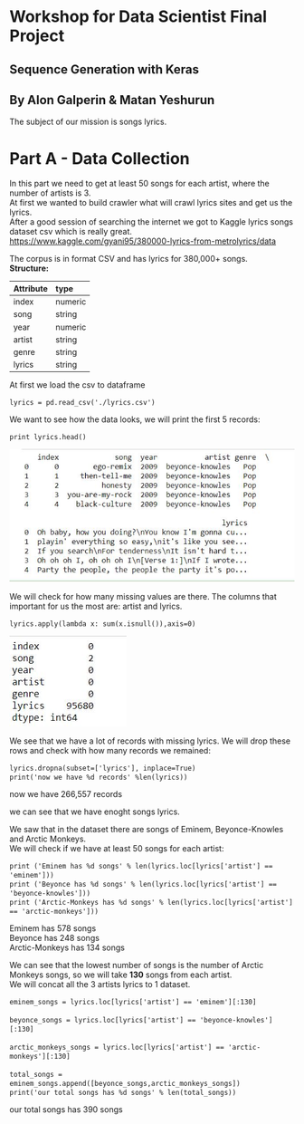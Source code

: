 # Workshop for Data Scientist Final Project  
## Sequence Generation with Keras 
## By Alon Galperin & Matan Yeshurun  
The subject of our mission is songs lyrics.

# Part A - Data Collection
In this part we need to get at least 50 songs for each artist, where the number of artists is 3.  
At first we wanted to build crawler what will crawl lyrics sites and get us the lyrics.  
After a good session of searching the internet we got to Kaggle lyrics songs dataset csv which is really great.  
https://www.kaggle.com/gyani95/380000-lyrics-from-metrolyrics/data  
  
The corpus is in format CSV and has lyrics for 380,000+ songs.  
__Structure:__   

| Attribute | type |
|:------------- |:------------- |
| index      | numeric |
| song      | string |
| year      | numeric |
| artist      | string |
| genre      | string |
| lyrics      | string |  
  
At first we load the csv to dataframe  
```
lyrics = pd.read_csv('./lyrics.csv')  
```
We want to see how the data looks, we will print the first 5 records:  
```
print lyrics.head()
```
![head raw](https://github.com/alongalperin/sequence_generation/blob/master/images/head.JPG)  
  
We will check for how many missing values are there. The columns that important for us the most are: artist and lyrics.  
```
lyrics.apply(lambda x: sum(x.isnull()),axis=0)
```
![missing values](https://github.com/alongalperin/sequence_generation/blob/master/images/missing.JPG)  
  
We see that we have a lot of records with missing lyrics. We will drop these rows and check with how many records we remained:  
```
lyrics.dropna(subset=['lyrics'], inplace=True)
print('now we have %d records' %len(lyrics))
```
now we have 266,557 records  
  
we can see that we have enoght songs lyrics.  
  
We saw that in the dataset there are songs of Eminem, Beyonce-Knowles and Arctic Monkeys.  
We will check if we have at least 50 songs for each artist:  
```
print ('Eminem has %d songs' % len(lyrics.loc[lyrics['artist'] == 'eminem']))
print ('Beyonce has %d songs' % len(lyrics.loc[lyrics['artist'] == 'beyonce-knowles']))
print ('Arctic-Monkeys has %d songs' % len(lyrics.loc[lyrics['artist'] == 'arctic-monkeys']))
```
Eminem has 578 songs  
Beyonce has 248 songs  
Arctic-Monkeys has 134 songs  
  
We can see that the lowest number of songs is the number of Arctic Monkeys songs, so we will take **130** songs from each artist.   
We will concat all the 3 artists lyrics to 1 dataset. 
```
eminem_songs = lyrics.loc[lyrics['artist'] == 'eminem'][:130]

beyonce_songs = lyrics.loc[lyrics['artist'] == 'beyonce-knowles'][:130]

arctic_monkeys_songs = lyrics.loc[lyrics['artist'] == 'arctic-monkeys'][:130]

total_songs = eminem_songs.append([beyonce_songs,arctic_monkeys_songs])
print('our total songs has %d songs' % len(total_songs))
```
our total songs has 390 songs
